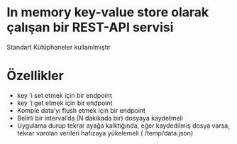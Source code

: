 # In memory key-value store olarak çalışan bir REST-API servisi


Standart Kütüphaneler kullanılmıştır


# Özellikler
+ key ’i set etmek için bir endpoint
+ key ’i get etmek için bir endpoint
+ Komple data’yı flush etmek için bir endpoint
+ Belirli bir interval’da (N dakikada bir) dosyaya kaydetmeli
+ Uygulama durup tekrar ayağa kalktığında, eğer kaydedilmiş dosya varsa, tekrar varolan verileri hafızaya yükelemeli ( /temp/data.json)

